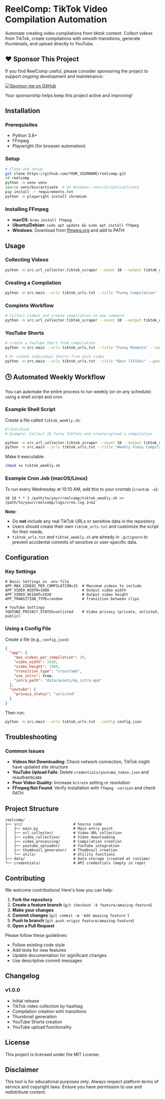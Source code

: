 # ReelComp: TikTok Video Compilation Automation

Automate creating video compilations from tiktok content. Collect videos from TikTok, create compilations with smooth transitions, generate thumbnails, and upload directly to YouTube.

## ❤️ Sponsor This Project

If you find ReelComp useful, please consider sponsoring the project to support ongoing development and maintenance:

[![Sponsor me on GitHub](https://img.shields.io/badge/Sponsor-Th3Ya0vi-blue?logo=github&style=for-the-badge)](https://github.com/sponsors/Th3Ya0vi)

Your sponsorship helps keep this project active and improving!

## Installation

### Prerequisites
- Python 3.8+
- FFmpeg
- Playwright (for browser automation)

### Setup

```bash
# Clone and setup
git clone https://github.com/YOUR_USERNAME/reelcomp.git
cd reelcomp
python -m venv venv
source venv/bin/activate  # On Windows: venv\Scripts\activate
pip install -r requirements.txt
python -m playwright install chromium
```

### Installing FFmpeg

- **macOS**: `brew install ffmpeg`
- **Ubuntu/Debian**: `sudo apt update && sudo apt install ffmpeg`
- **Windows**: Download from [ffmpeg.org](https://ffmpeg.org/download.html) and add to PATH

## Usage

### Collecting Videos

```bash
python -m src.url_collector.tiktok_scraper --count 10 --output tiktok_urls.txt --hashtag funny
```

### Creating a Compilation

```bash
python -m src.main --urls tiktok_urls.txt --title "Funny Compilation"
```

### Complete Workflow

```bash
# Collect videos and create compilation in one command
python -m src.url_collector.tiktok_scraper --count 10 --output tiktok_urls.txt --hashtag funny && python -m src.main --urls tiktok_urls.txt --title "Weekly Compilation" --upload
```

### YouTube Shorts

```bash
# Create a YouTube Short from compilation
python -m src.main --urls tiktok_urls.txt --title "Funny Moments" --compilation-short

# Or create individual Shorts from each video
python -m src.main --urls tiktok_urls.txt --title "Best TikToks" --generate-shorts
```

## 🕒 Automated Weekly Workflow

You can automate the entire process to run weekly (or on any schedule) using a shell script and cron.

### Example Shell Script

Create a file called `tiktok_weekly.sh`:

```bash
#!/bin/bash
# Example: Collect 10 funny TikToks and create/upload a compilation

python -m src.url_collector.tiktok_scraper --count 10 --output tiktok_urls.txt --hashtag funny
python -m src.main --urls tiktok_urls.txt --title "Weekly Funny Compilation" --upload
```

Make it executable:

```bash
chmod +x tiktok_weekly.sh
```

### Example Cron Job (macOS/Linux)

To run every Wednesday at 10:10 AM, add this to your crontab (`crontab -e`):

```
10 10 * * 3 /path/to/your/reelcomp/tiktok_weekly.sh >> /path/to/your/reelcomp/logs/cron.log 2>&1
```

**Note:**
- Do **not** include any real TikTok URLs or sensitive data in the repository.
- Users should create their own `tiktok_urls.txt` and customize the script for their needs.
- `tiktok_urls.txt` and `tiktok_weekly.sh` are already in `.gitignore` to prevent accidental commits of sensitive or user-specific data.

## Configuration

### Key Settings

```
# Basic Settings in .env file
APP_MAX_VIDEOS_PER_COMPILATION=15  # Maximum videos to include
APP_VIDEO_WIDTH=1080               # Output video width
APP_VIDEO_HEIGHT=1920              # Output video height
APP_TRANSITION_TYPE=random         # Transition between clips

# YouTube Settings
YOUTUBE_PRIVACY_STATUS=unlisted    # Video privacy (private, unlisted, public)
```

### Using a Config File

Create a file (e.g., `config.json`):
```json
{
  "app": {
    "max_videos_per_compilation": 10,
    "video_width": 1920,
    "video_height": 1080,
    "transition_type": "crossfade",
    "use_intro": true,
    "intro_path": "data/assets/my_intro.mp4"
  },
  "youtube": {
    "privacy_status": "unlisted"
  }
}
```

Then run:
```bash
python -m src.main --urls tiktok_urls.txt --config config.json
```

## Troubleshooting

### Common Issues

- **Videos Not Downloading**: Check network connection, TikTok might have updated site structure
- **YouTube Upload Fails**: Delete `credentials/youtube_token.json` and reauthenticate
- **Poor Video Quality**: Increase `bitrate` setting or resolution
- **FFmpeg Not Found**: Verify installation with `ffmpeg -version` and check PATH

## Project Structure

```
reelcomp/
├── src/                       # Source code
│   ├── main.py                # Main entry point
│   ├── url_collector/         # Video URL collection
│   ├── video_collection/      # Video downloading
│   ├── video_processing/      # Compilation creation
│   ├── youtube_uploader/      # YouTube integration
│   ├── thumbnail_generator/   # Thumbnail creation
│   └── utils/                 # Utility functions
├── data/                      # Data storage (created at runtime)
└── credentials/               # API credentials (empty in repo)
```

## Contributing

We welcome contributions! Here's how you can help:

1. **Fork the repository**
2. **Create a feature branch** (`git checkout -b feature/amazing-feature`)
3. **Make your changes**
4. **Commit changes** (`git commit -m 'Add amazing feature'`)
5. **Push to branch** (`git push origin feature/amazing-feature`)
6. **Open a Pull Request**

Please follow these guidelines:
- Follow existing code style
- Add tests for new features
- Update documentation for significant changes
- Use descriptive commit messages

## Changelog

### v1.0.0

- Initial release
- TikTok video collection by hashtag
- Compilation creation with transitions
- Thumbnail generation
- YouTube Shorts creation
- YouTube upload functionality

## License

This project is licensed under the MIT License.

## Disclaimer

This tool is for educational purposes only. Always respect platform terms of service and copyright laws. Ensure you have permission to use and redistribute content.
